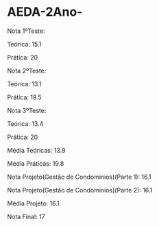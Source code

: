 # AEDA-2Ano-

Nota 1ºTeste:

  Teórica: 15.1
  
  Prática: 20

Nota 2ºTeste:

  Teórica: 13.1
  
  Prática: 19.5

Nota 3ºTeste:

  Teórica: 13.4
  
  Prática: 20
  
Média Teóricas: 13.9

Média Práticas: 19.8
  
Nota Projeto(Gestão de Condominios)(Parte 1): 16.1

Nota Projeto(Gestão de Condominios)(Parte 2): 16.1

Média Projeto: 16.1

Nota Final: 17
